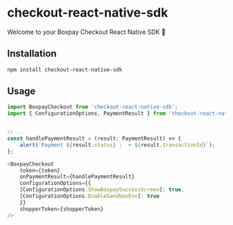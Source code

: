 # checkout-react-native-sdk

Welcome to your Boxpay Checkout React Native SDK 👋

## Installation


```sh
npm install checkout-react-native-sdk
```


## Usage


```js
import BoxpayCheckout from 'checkout-react-native-sdk';
import { ConfigurationOptions, PaymentResult } from 'checkout-react-native-sdk/interface';


// ...
const handlePaymentResult = (result: PaymentResult) => {
    alert(`Payment ${result.status} :  + ${result.transactionId}`);
};

<BoxpayCheckout
    token={token}
    onPaymentResult={handlePaymentResult}
    configurationOptions={{
    [ConfigurationOptions.ShowBoxpaySuccessScreen]: true,
    [ConfigurationOptions.EnableSandboxEnv]: true
    }}
    shopperToken={shopperToken}
/>
```
